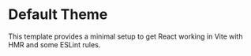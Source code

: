 # Default Theme

This template provides a minimal setup to get React working in Vite with HMR and some ESLint rules.
